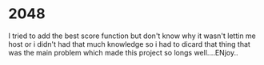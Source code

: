# 2048
I  tried to add the best score function but don't know why it wasn't lettin me host or i didn't had that much knowledge so i had to dicard that thing that was the main problem which made this project so longs well....ENjoy..
